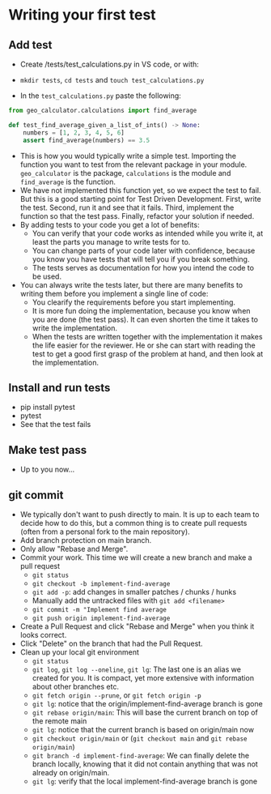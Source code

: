 # Writing your first test

## Add test

- Create /tests/test_calculations.py in VS code, or with:
- `mkdir tests`, `cd tests` and `touch test_calculations.py`

- In the `test_calculations.py` paste the following:

```python
from geo_calculator.calculations import find_average

def test_find_average_given_a_list_of_ints() -> None:
    numbers = [1, 2, 3, 4, 5, 6]
    assert find_average(numbers) == 3.5
```

- This is how you would typically write a simple test. Importing the function you want to test from the relevant package in your module. `geo_calculator` is the package, `calculations` is the module and `find_average` is the function.
- We have not implemented this function yet, so we expect the test to fail. But this is a good starting point for Test Driven Development. First, write the test. Second, run it and see that it fails. Third, implement the function so that the test pass. Finally, refactor your solution if needed.
- By adding tests to your code you get a lot of benefits:
  - You can verify that your code works as intended while you write it, at least the parts you manage to write tests for to.
  - You can change parts of your code later with confidence, because you know you have tests that will tell you if you break something.
  - The tests serves as documentation for how you intend the code to be used.
- You can always write the tests later, but there are many benefits to writing them before you implement a single line of code:
  - You clearify the requirements before you start implementing.
  - It is more fun doing the implementation, because you know when you are done (the test pass). It can even shorten the time it takes to write the implementation.
  - When the tests are written together with the implementation it makes the life easier for the reviewer. He or she can start with reading the test to get a good first grasp of the problem at hand, and then look at the implementation.

## Install and run tests

- pip install pytest
- pytest
- See that the test fails

## Make test pass

- Up to you now...

## git commit

- We typically don't want to push directly to main. It is up to each team to decide how to do this, but a common thing is to create pull requests (often from a personal fork to the main repository).
- Add branch protection on main branch.
- Only allow "Rebase and Merge".
- Commit your work. This time we will create a new branch and make a pull request
  - `git status`
  - `git checkout -b implement-find-average`
  - `git add -p`: add changes in smaller patches / chunks / hunks
  - Manually add the untracked files with `git add <filename>`
  - `git commit -m "Implement find average`
  - `git push origin implement-find-average`
- Create a Pull Request and click "Rebase and Merge" when you think it looks correct.
- Click "Delete" on the branch that had the Pull Request.
- Clean up your local git environment
  - `git status`
  - `git log`, `git log --oneline`, `git lg`: The last one is an alias we created for you. It is compact, yet more extensive with information about other branches etc.
  - `git fetch origin --prune`, or `git fetch origin -p`
  - `git lg`: notice that the origin/implement-find-average branch is gone
  - `git rebase origin/main`: This will base the current branch on top of the remote main
  - `git lg`: notice that the current branch is based on origin/main now
  - `git checkout origin/main` or (`git checkout main` and `git rebase origin/main`)
  - `git branch -d implement-find-average`: We can finally delete the branch locally, knowing that it did not contain anything that was not already on origin/main.
  - `git lg`: verify that the local implement-find-average branch is gone
